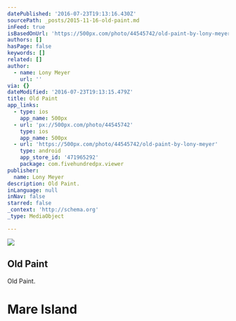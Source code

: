 ```yaml
---
datePublished: '2016-07-23T19:13:16.430Z'
sourcePath: _posts/2015-11-16-old-paint.md
inFeed: true
isBasedOnUrl: 'https://500px.com/photo/44545742/old-paint-by-lony-meyer'
authors: []
hasPage: false
keywords: []
related: []
author:
  - name: Lony Meyer
    url: ''
via: {}
dateModified: '2016-07-23T19:13:15.479Z'
title: Old Paint
app_links:
  - type: ios
    app_name: 500px
  - url: 'px://500px.com/photo/44545742'
    type: ios
    app_name: 500px
  - url: 'https://500px.com/photo/44545742/old-paint-by-lony-meyer'
    type: android
    app_store_id: '471965292'
    package: com.fivehundredpx.viewer
publisher:
  name: Lony Meyer
description: Old Paint.
inLanguage: null
inNav: false
starred: false
_context: 'http://schema.org'
_type: MediaObject

---
```

<article style=""><img src="https://s3-us-west-2.amazonaws.com/the-grid-img/p/f60887c179d4b48ccf7294e17f630b1f19cedb83.jpg" /><h1>Old Paint</h1><p>Old Paint.</p></article>

# Mare Island